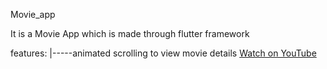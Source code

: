 Movie_app 

It is a  Movie App which is made through flutter framework 

features: 
         |-----animated scrolling to view movie details
               [Watch on YouTube](https://studio.youtube.com/video/tlvgFeXvSUc/edit)
